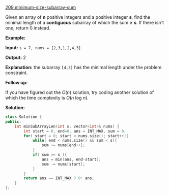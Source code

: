 [209.minimum-size-subarray-sum](https://leetcode.com/problems/minimum-size-subarray-sum/)  

Given an array of **n** positive integers and a positive integer **s**, find the minimal length of a **contiguous** subarray of which the sum ≥ **s**. If there isn't one, return 0 instead.

**Example:** 

  
**Input:** `s = 7, nums = [2,3,1,2,4,3]`
  
**Output:** 2
  
**Explanation:** the subarray `[4,3]` has the minimal length under the problem constraint.

**Follow up:**

If you have figured out the _O_(_n_) solution, try coding another solution of which the time complexity is _O_(_n_ log _n_).  



**Solution:**  

```cpp
class Solution {
public:
    int minSubArrayLen(int s, vector<int>& nums) {
        int start = 0, end=0, ans = INT_MAX, sum = 0;
        for( start = 0; start < nums.size(); start++){
            while( end < nums.size() && sum < s){
                sum += nums[end++];
            }
            if( sum >= s ){
                ans = min(ans, end-start);
                sum -= nums[start];
            }
        }
        return ans == INT_MAX ? 0: ans;
    }
};
```
      